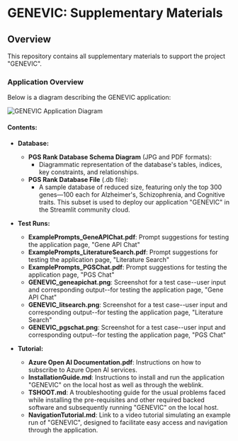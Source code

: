 # GENEVIC: Supplementary Materials

## Overview
This repository contains all supplementary materials to support the project "GENEVIC".
### Application Overview

Below is a diagram describing the GENEVIC application:

![GENEVIC Application Diagram](GraphicalAbstract.png)

#### Contents:

- **Database:**
  - **PGS Rank Database Schema Diagram** (JPG and PDF formats): 
    - Diagrammatic representation of the database's tables, indices, key constraints, and relationships.
  - **PGS Rank Database File** (.db file): 
    - A sample database of reduced size, featuring only the top 300 genes—100 each for Alzheimer's, Schizophrenia, and Cognitive traits. This subset is used to deploy our application "GENEVIC" in the Streamlit community cloud.

- **Test Runs:**  
  - **ExamplePrompts_GeneAPIChat.pdf**: Prompt suggestions for testing the application page, "Gene API Chat"
  - **ExamplePrompts_LiteratureSearch.pdf**: Prompt suggestions for testing the application page, "Literature Search"
  - **ExamplePrompts_PGSChat.pdf**: Prompt suggestions for testing the application page, "PGS Chat"
  - **GENEVIC_geneapichat.png**: Screenshot for a test case--user input and corresponding output--for testing the application page, "Gene API Chat"
  - **GENEVIC_litsearch.png**: Screenshot for a test case--user input and corresponding output--for testing the application page, "Literature Search"
  - **GENEVIC_pgschat.png**: Screenshot for a test case--user input and corresponding output--for testing the application page, "PGS Chat"
    
- **Tutorial:**  
  - **Azure Open AI Documentation.pdf**: Instructions on how to subscribe to Azure Open AI services.
  - **InstallationGuide.md**: Instructions to install and run the application "GENEVIC" on the local host as well as through the weblink.
  - **TSHOOT.md**: A troubleshooting guide for the usual problems faced while installing the pre-requisites and other required backed software and subsequently running "GENEVIC" on the local host.
  - **NavigationTutorial.md**: Link to a video tutorial simulating an example run of "GENEVIC", designed to facilitate easy access and navigation through the application.

